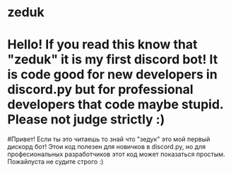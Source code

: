 # zeduk
# Hello! If you read this know that "zeduk" it is my first discord bot! It is code good for new developers in discord.py but for professional developers that code maybe stupid. Please not judge strictly :)

#Привет! Если ты это читаешь то знай что "зедук" это мой первый дискорд бот! Этои код полезен для новичков в discord.py, но для професиональных разработчиков этот код может показаться простым. Пожайлуста не судите строго :)
